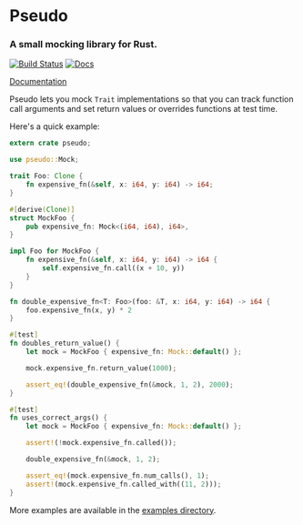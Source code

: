 # Pseudo

### A small mocking library for Rust.

[![Build Status](https://travis-ci.org/iredelmeier/pseudo.svg?branch=master)](https://travis-ci.org/iredelmeier/pseudo) [![Docs](https://docs.rs/pseudo/badge.svg)](https://docs.rs/pseudo)

[Documentation](https://docs.rs/pseudo)

Pseudo lets you mock `Trait` implementations so that you can track function call arguments and set return values or overrides functions at test time.

Here's a quick example:

```rust
extern crate pseudo;

use pseudo::Mock;

trait Foo: Clone {
    fn expensive_fn(&self, x: i64, y: i64) -> i64;
}

#[derive(Clone)]
struct MockFoo {
    pub expensive_fn: Mock<(i64, i64), i64>,
}

impl Foo for MockFoo {
    fn expensive_fn(&self, x: i64, y: i64) -> i64 {
        self.expensive_fn.call((x + 10, y))
    }
}

fn double_expensive_fn<T: Foo>(foo: &T, x: i64, y: i64) -> i64 {
    foo.expensive_fn(x, y) * 2
}

#[test]
fn doubles_return_value() {
    let mock = MockFoo { expensive_fn: Mock::default() };

    mock.expensive_fn.return_value(1000);

    assert_eq!(double_expensive_fn(&mock, 1, 2), 2000);
}

#[test]
fn uses_correct_args() {
    let mock = MockFoo { expensive_fn: Mock::default() };

    assert!(!mock.expensive_fn.called());

    double_expensive_fn(&mock, 1, 2);

    assert_eq!(mock.expensive_fn.num_calls(), 1);
    assert!(mock.expensive_fn.called_with((11, 2)));
}
```

More examples are available in the [examples directory](./examples).
